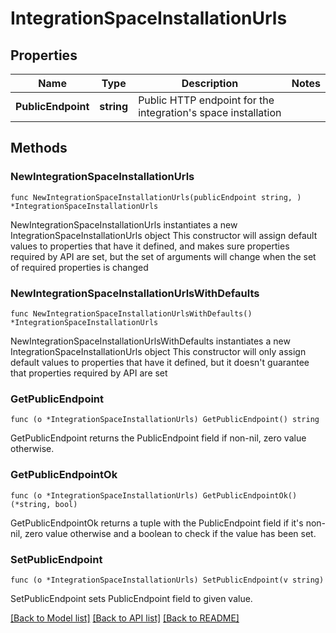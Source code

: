 # IntegrationSpaceInstallationUrls

## Properties

Name | Type | Description | Notes
------------ | ------------- | ------------- | -------------
**PublicEndpoint** | **string** | Public HTTP endpoint for the integration&#39;s space installation | 

## Methods

### NewIntegrationSpaceInstallationUrls

`func NewIntegrationSpaceInstallationUrls(publicEndpoint string, ) *IntegrationSpaceInstallationUrls`

NewIntegrationSpaceInstallationUrls instantiates a new IntegrationSpaceInstallationUrls object
This constructor will assign default values to properties that have it defined,
and makes sure properties required by API are set, but the set of arguments
will change when the set of required properties is changed

### NewIntegrationSpaceInstallationUrlsWithDefaults

`func NewIntegrationSpaceInstallationUrlsWithDefaults() *IntegrationSpaceInstallationUrls`

NewIntegrationSpaceInstallationUrlsWithDefaults instantiates a new IntegrationSpaceInstallationUrls object
This constructor will only assign default values to properties that have it defined,
but it doesn't guarantee that properties required by API are set

### GetPublicEndpoint

`func (o *IntegrationSpaceInstallationUrls) GetPublicEndpoint() string`

GetPublicEndpoint returns the PublicEndpoint field if non-nil, zero value otherwise.

### GetPublicEndpointOk

`func (o *IntegrationSpaceInstallationUrls) GetPublicEndpointOk() (*string, bool)`

GetPublicEndpointOk returns a tuple with the PublicEndpoint field if it's non-nil, zero value otherwise
and a boolean to check if the value has been set.

### SetPublicEndpoint

`func (o *IntegrationSpaceInstallationUrls) SetPublicEndpoint(v string)`

SetPublicEndpoint sets PublicEndpoint field to given value.



[[Back to Model list]](../README.md#documentation-for-models) [[Back to API list]](../README.md#documentation-for-api-endpoints) [[Back to README]](../README.md)


